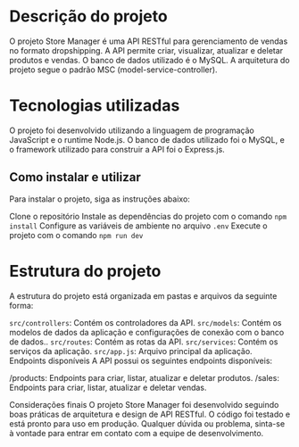 # Descrição do projeto
O projeto Store Manager é uma API RESTful para gerenciamento de vendas no formato dropshipping. A API permite criar, visualizar, atualizar e deletar produtos e vendas. O banco de dados utilizado é o MySQL. A arquitetura do projeto segue o padrão MSC (model-service-controller).

# Tecnologias utilizadas
O projeto foi desenvolvido utilizando a linguagem de programação JavaScript e o runtime Node.js. O banco de dados utilizado foi o MySQL, e o framework utilizado para construir a API foi o Express.js.

## Como instalar e utilizar
Para instalar o projeto, siga as instruções abaixo:

Clone o repositório
Instale as dependências do projeto com o comando `npm install`
Configure as variáveis de ambiente no arquivo `.env`
Execute o projeto com o comando `npm run dev`

# Estrutura do projeto
A estrutura do projeto está organizada em pastas e arquivos da seguinte forma:

`src/controllers`: Contém os controladores da API.
`src/models`: Contém os modelos de dados da aplicação e configurações de conexão com o banco de dados..
`src/routes`: Contém as rotas da API.
`src/services`: Contém os serviços da aplicação.
`src/app.js`: Arquivo principal da aplicação.
Endpoints disponíveis
A API possui os seguintes endpoints disponíveis:

/products: Endpoints para criar, listar, atualizar e deletar produtos.
/sales: Endpoints para criar, listar, atualizar e deletar vendas.

Considerações finais
O projeto Store Manager foi desenvolvido seguindo boas práticas de arquitetura e design de API RESTful. O código foi testado e está pronto para uso em produção. Qualquer dúvida ou problema, sinta-se à vontade para entrar em contato com a equipe de desenvolvimento.
